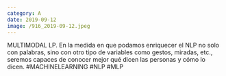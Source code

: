 ```yaml
--- 
category: A 
date: 2019-09-12 
image: /916_2019-09-12.jpeg 
--- 
```


MULTIMODAL LP. En la medida en que podamos enriquecer el NLP no solo con palabras, sino con otro tipo de variables como gestos, miradas, etc., seremos capaces de conocer mejor qué dicen las personas y cómo lo dicen. #MACHINELEARNING #NLP #MLP